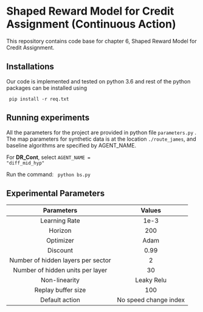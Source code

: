 # Shaped Reward Model for Credit Assignment (Continuous Action)
This repository contains code base for chapter 6, Shaped Reward Model for Credit Assignment.

## Installations

Our code is implemented and tested on python 3.6 and rest of the python packages can be installed using 

<code> pip install -r req.txt </code>

## Running experiments

All the parameters for the project are provided in python file <code>parameters.py</code> . The map parameters for synthetic data is at the location <code>./route_james</code>,  and baseline algorithms are specified by AGENT_NAME.

For **DR_Cont**, select  <code>AGENT_NAME = "diff_mid_hyp"</code>

Run the command: <code> python bs.py</code>

## Experimental Parameters

|             Parameters             |        Values         |
| :--------------------------------: | :-------------------: |
|           Learning Rate            |         1e-3          |
|              Horizon               |          200          |
|             Optimizer              |         Adam          |
|              Discount              |         0.99          |
| Number of hidden layers per sector |           2           |
|  Number of hidden units per layer  |          30           |
|           Non-linearity            |      Leaky Relu       |
|         Replay buffer size         |          100          |
|           Default action           | No speed change index |

